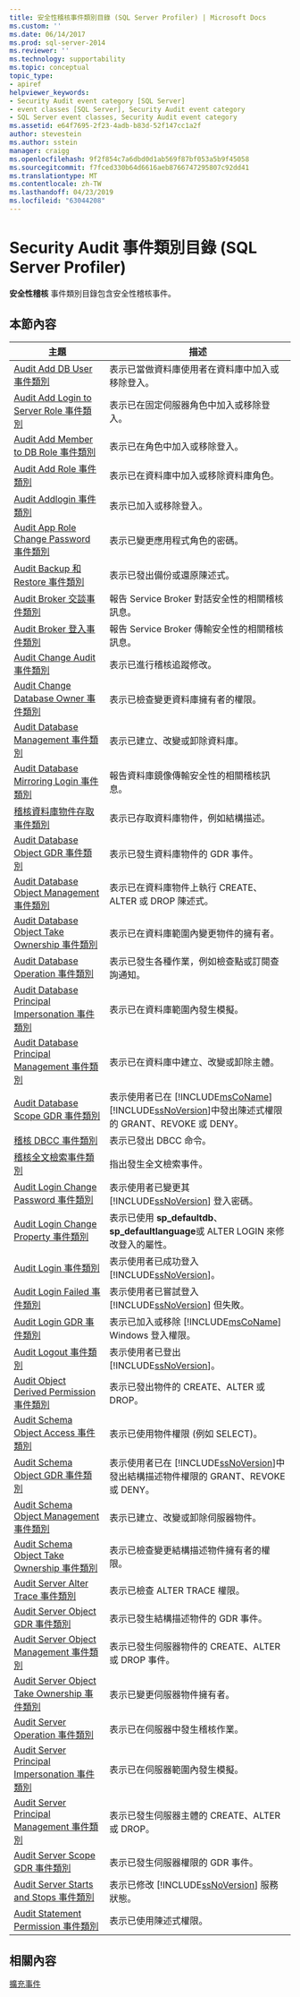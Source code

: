 ```yaml
---
title: 安全性稽核事件類別目錄 (SQL Server Profiler) | Microsoft Docs
ms.custom: ''
ms.date: 06/14/2017
ms.prod: sql-server-2014
ms.reviewer: ''
ms.technology: supportability
ms.topic: conceptual
topic_type:
- apiref
helpviewer_keywords:
- Security Audit event category [SQL Server]
- event classes [SQL Server], Security Audit event category
- SQL Server event classes, Security Audit event category
ms.assetid: e64f7695-2f23-4adb-b83d-52f147cc1a2f
author: stevestein
ms.author: sstein
manager: craigg
ms.openlocfilehash: 9f2f854c7a6dbd0d1ab569f87bf053a5b9f45058
ms.sourcegitcommit: f7fced330b64d6616aeb8766747295807c92dd41
ms.translationtype: MT
ms.contentlocale: zh-TW
ms.lasthandoff: 04/23/2019
ms.locfileid: "63044208"
---
```

# <a name="security-audit-event-category-sql-server-profiler"></a>Security Audit 事件類別目錄 (SQL Server Profiler)
  **安全性稽核** 事件類別目錄包含安全性稽核事件。  
  
## <a name="in-this-section"></a>本節內容  
  
|主題|描述|  
|-----------|-----------------|  
|[Audit Add DB User 事件類別](audit-add-db-user-event-class.md)|表示已當做資料庫使用者在資料庫中加入或移除登入。|  
|[Audit Add Login to Server Role 事件類別](audit-add-login-to-server-role-event-class.md)|表示已在固定伺服器角色中加入或移除登入。|  
|[Audit Add Member to DB Role 事件類別](audit-add-member-to-db-role-event-class.md)|表示已在角色中加入或移除登入。|  
|[Audit Add Role 事件類別](audit-add-role-event-class.md)|表示已在資料庫中加入或移除資料庫角色。|  
|[Audit Addlogin 事件類別](audit-addlogin-event-class.md)|表示已加入或移除登入。|  
|[Audit App Role Change Password 事件類別](audit-app-role-change-password-event-class.md)|表示已變更應用程式角色的密碼。|  
|[Audit Backup 和 Restore 事件類別](audit-backup-and-restore-event-class.md)|表示已發出備份或還原陳述式。|  
|[Audit Broker 交談事件類別](broker-conversation-event-class.md)|報告 Service Broker 對話安全性的相關稽核訊息。|  
|[Audit Broker 登入事件類別](audit-broker-login-event-class.md)|報告 Service Broker 傳輸安全性的相關稽核訊息。|  
|[Audit Change Audit 事件類別](audit-change-audit-event-class.md)|表示已進行稽核追蹤修改。|  
|[Audit Change Database Owner 事件類別](audit-change-database-owner-event-class.md)|表示已檢查變更資料庫擁有者的權限。|  
|[Audit Database Management 事件類別](audit-database-management-event-class.md)|表示已建立、改變或卸除資料庫。|  
|[Audit Database Mirroring Login 事件類別](audit-database-mirroring-login-event-class.md)|報告資料庫鏡像傳輸安全性的相關稽核訊息。|  
|[稽核資料庫物件存取事件類別](audit-database-object-access-event-class.md)|表示已存取資料庫物件，例如結構描述。|  
|[Audit Database Object GDR 事件類別](audit-database-object-gdr-event-class.md)|表示已發生資料庫物件的 GDR 事件。|  
|[Audit Database Object Management 事件類別](audit-database-object-management-event-class.md)|表示已在資料庫物件上執行 CREATE、ALTER 或 DROP 陳述式。|  
|[Audit Database Object Take Ownership 事件類別](audit-database-object-take-ownership-event-class.md)|表示已在資料庫範圍內變更物件的擁有者。|  
|[Audit Database Operation 事件類別](audit-database-operation-event-class.md)|表示已發生各種作業，例如檢查點或訂閱查詢通知。|  
|[Audit Database Principal Impersonation 事件類別](audit-database-principal-impersonation-event-class.md)|表示已在資料庫範圍內發生模擬。|  
|[Audit Database Principal Management 事件類別](audit-database-principal-management-event-class.md)|表示已在資料庫中建立、改變或卸除主體。|  
|[Audit Database Scope GDR 事件類別](audit-database-scope-gdr-event-class.md)|表示使用者已在 [!INCLUDE[msCoName](../../includes/msconame-md.md)] [!INCLUDE[ssNoVersion](../../includes/ssnoversion-md.md)]中發出陳述式權限的 GRANT、REVOKE 或 DENY。|  
|[稽核 DBCC 事件類別](audit-dbcc-event-class.md)|表示已發出 DBCC 命令。|  
|[稽核全文檢索事件類別](audit-fulltext-event-class.md)|指出發生全文檢索事件。|  
|[Audit Login Change Password 事件類別](audit-login-change-password-event-class.md)|表示使用者已變更其 [!INCLUDE[ssNoVersion](../../includes/ssnoversion-md.md)] 登入密碼。|  
|[Audit Login Change Property 事件類別](audit-login-change-property-event-class.md)|表示已使用 **sp_defaultdb**、 **sp_defaultlanguage**或 ALTER LOGIN 來修改登入的屬性。|  
|[Audit Login 事件類別](audit-login-event-class.md)|表示使用者已成功登入 [!INCLUDE[ssNoVersion](../../includes/ssnoversion-md.md)]。|  
|[Audit Login Failed 事件類別](audit-login-failed-event-class.md)|表示使用者已嘗試登入 [!INCLUDE[ssNoVersion](../../includes/ssnoversion-md.md)] 但失敗。|  
|[Audit Login GDR 事件類別](audit-login-gdr-event-class.md)|表示已加入或移除 [!INCLUDE[msCoName](../../includes/msconame-md.md)] Windows 登入權限。|  
|[Audit Logout 事件類別](audit-logout-event-class.md)|表示使用者已登出 [!INCLUDE[ssNoVersion](../../includes/ssnoversion-md.md)]。|  
|[Audit Object Derived Permission 事件類別](audit-object-derived-permission-event-class.md)|表示已發出物件的 CREATE、ALTER 或 DROP。|  
|[Audit Schema Object Access 事件類別](audit-schema-object-access-event-class.md)|表示已使用物件權限 (例如 SELECT)。|  
|[Audit Schema Object GDR 事件類別](audit-schema-object-gdr-event-class.md)|表示使用者已在 [!INCLUDE[ssNoVersion](../../includes/ssnoversion-md.md)]中發出結構描述物件權限的 GRANT、REVOKE 或 DENY。|  
|[Audit Schema Object Management 事件類別](audit-schema-object-management-event-class.md)|表示已建立、改變或卸除伺服器物件。|  
|[Audit Schema Object Take Ownership 事件類別](audit-schema-object-take-ownership-event-class.md)|表示已檢查變更結構描述物件擁有者的權限。|  
|[Audit Server Alter Trace 事件類別](audit-server-alter-trace-event-class.md)|表示已檢查 ALTER TRACE 權限。|  
|[Audit Server Object GDR 事件類別](audit-server-object-gdr-event-class.md)|表示已發生結構描述物件的 GDR 事件。|  
|[Audit Server Object Management 事件類別](audit-server-object-management-event-class.md)|表示已發生伺服器物件的 CREATE、ALTER 或 DROP 事件。|  
|[Audit Server Object Take Ownership 事件類別](audit-server-object-take-ownership-event-class.md)|表示已變更伺服器物件擁有者。|  
|[Audit Server Operation 事件類別](audit-server-operation-event-class.md)|表示已在伺服器中發生稽核作業。|  
|[Audit Server Principal Impersonation 事件類別](audit-server-principal-impersonation-event-class.md)|表示已在伺服器範圍內發生模擬。|  
|[Audit Server Principal Management 事件類別](audit-server-principal-management-event-class.md)|表示已發生伺服器主體的 CREATE、ALTER 或 DROP。|  
|[Audit Server Scope GDR 事件類別](audit-server-scope-gdr-event-class.md)|表示已發生伺服器權限的 GDR 事件。|  
|[Audit Server Starts and Stops 事件類別](audit-server-starts-and-stops-event-class.md)|表示已修改 [!INCLUDE[ssNoVersion](../../includes/ssnoversion-md.md)] 服務狀態。|  
|[Audit Statement Permission 事件類別](audit-statement-permission-event-class.md)|表示已使用陳述式權限。|  
  
## <a name="related-content"></a>相關內容  
 [擴充事件](../extended-events/extended-events.md)  
  
  
